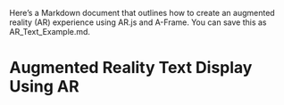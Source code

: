 Here’s a Markdown document that outlines how to create an augmented reality (AR) experience using AR.js and A-Frame. You can save this as AR_Text_Example.md.

# Augmented Reality Text Display Using AR
